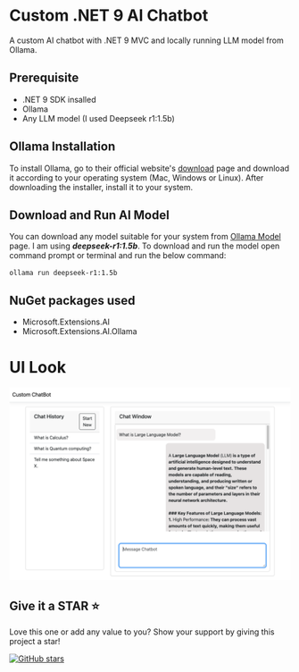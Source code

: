 # Custom .NET 9 AI Chatbot
A custom AI chatbot with .NET 9 MVC and locally running LLM model from Ollama.

## Prerequisite
- .NET 9 SDK insalled
- Ollama
- Any LLM model (I used Deepseek r1:1.5b)

## Ollama Installation
To install Ollama, go to their official website's [download](https://ollama.com/download) page and download it according to your operating system (Mac, Windows or Linux).
After downloading the installer, install it to your system.


## Download and Run AI Model
You can download any model suitable for your system from [Ollama Model](https://ollama.com/search) page.
I am using ***deepseek-r1:1.5b***. To download and run the model open command prompt or terminal and run the below command:
```
ollama run deepseek-r1:1.5b
```

## NuGet packages used
- Microsoft.Extensions.AI
- Microsoft.Extensions.AI.Ollama

# UI Look

![Chatbot UI](https://github.com/tilok369/custom-donet-ai-chatbot/blob/main/chatbot-ui.png)

## Give it a STAR :star:
Love this one or add any value to you? Show your support by giving this project a star!

[![GitHub stars](https://img.shields.io/github/stars/tilok369/custom-donet-ai-chatbot.svg?style=social&label=Star)](https://github.com/tilok369/custom-donet-ai-chatbot)
